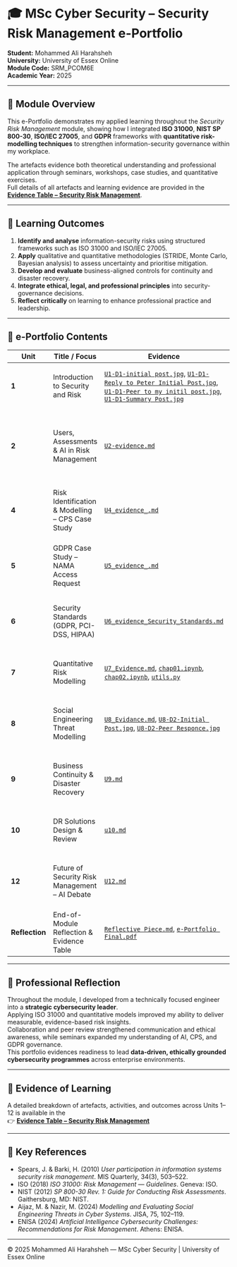 # 🎓 MSc Cyber Security – Security Risk Management e-Portfolio  
**Student:** Mohammed Ali Harahsheh  
**University:** University of Essex Online  
**Module Code:** SRM_PCOM6E  
**Academic Year:** 2025  

---

## 📘 Module Overview
This e-Portfolio demonstrates my applied learning throughout the *Security Risk Management* module, showing how I integrated **ISO 31000**, **NIST SP 800-30**, **ISO/IEC 27005**, and **GDPR** frameworks with **quantitative risk-modelling techniques** to strengthen information-security governance within my workplace.  

The artefacts evidence both theoretical understanding and professional application through seminars, workshops, case studies, and quantitative exercises.  
Full details of all artefacts and learning evidence are provided in the [**Evidence Table – Security Risk Management**](EvidenceTable.md).

---

## 🎯 Learning Outcomes
1. **Identify and analyse** information-security risks using structured frameworks such as ISO 31000 and ISO/IEC 27005.  
2. **Apply** qualitative and quantitative methodologies (STRIDE, Monte Carlo, Bayesian analysis) to assess uncertainty and prioritise mitigation.  
3. **Develop and evaluate** business-aligned controls for continuity and disaster recovery.  
4. **Integrate ethical, legal, and professional principles** into security-governance decisions.  
5. **Reflect critically** on learning to enhance professional practice and leadership.

---

## 📂 e-Portfolio Contents

| Unit | Title / Focus | Evidence | Key Learning |
|------|----------------|-----------|---------------|
| **1** | Introduction to Security and Risk | [`U1-D1-initial post.jpg`](U1/U1-D1-initial%20post.jpg), [`U1-D1-Reply to Peter Initial Post.jpg`](U1/U1-D1-Reply%20to%20Peter%20Initial%20Post.jpg), [`U1-D1-Peer to my initil post.jpg`](U1/U1-D1-Peer%20to%20my%20initil%20post.jpg), [`U1-D1-Summary Post.jpg`](U1/U1-D1-Summary%20Post.jpg) | Defined risk concepts and introduced the Risk Management Process (RMP). |
| **2** | Users, Assessments & AI in Risk Management | [`U2-evidence.md`](U2/U2-evidence.md) | Analysed Spears & Barki (2010); explored qualitative vs quantitative assessments and AI-driven analytics. |
| **4** | Risk Identification & Modelling – CPS Case Study | [`U4_evidence_.md`](U4/U4_evidence_.md) | Applied threat-modelling techniques to cyber-physical systems using STRIDE & DFD. |
| **5** | GDPR Case Study – NAMA Access Request | [`U5_evidence_.md`](U5/U5_evidence_.md) | Examined lawful-processing exemptions (Art 6 & 15 GDPR) and compliance improvements. |
| **6** | Security Standards (GDPR, PCI-DSS, HIPAA) | [`U6_evidence_Security_Standards.md`](U6/U6_evidence_Security_Standards.md) | Compared overlapping standards and created unified compliance recommendations. |
| **7** | Quantitative Risk Modelling | [`U7_Evidence.md`](U7/U7_Evidence.md), [`chap01.ipynb`](U7/chap01.ipynb), [`chap02.ipynb`](U7/chap02.ipynb), [`utils.py`](U7/utils.py) | Built Monte Carlo simulations & Bayesian models for data-driven risk estimation. |
| **8** | Social Engineering Threat Modelling | [`U8_Evidance.md`](U8/U8_Evidance.md), [`U8-D2-Initial Post.jpg`](U8/U8-D2-Initial%20Post.jpg), [`U8-D2-Peer Responce.jpg`](U8/U8-D2-Peer%20Responce.jpg) | Combined Attack Tree & Markov Chain methods (Aijaz & Nazir 2024) to quantify SETs. |
| **9** | Business Continuity & Disaster Recovery | [`U9.md`](U9/U9.md) | Designed BC/DR strategies integrating RTO/RPO metrics and recovery testing. |
| **10** | DR Solutions Design & Review | [`u10.md`](U10/u10.md) | Linked Bow-Tie Risk Analysis to DR planning and validated RTO/RPO metrics. |
| **12** | Future of Security Risk Management – AI Debate | [`U12.md`](U12/U12.md) | Evaluated AI & ML impact on SRM; analysed ethical governance and predictive analytics. |
| **Reflection** | End-of-Module Reflection & Evidence Table | [`Reflective Piece.md`](U12/Reflective%20Piece.md), [`e-Portfolio Final.pdf`](U12/e-Portfolio%20Final.pdf) | Synthesised learning via Rolfe (2001) model and mapped evidence to outcomes. |

---

## 🧠 Professional Reflection
Throughout the module, I developed from a technically focused engineer into a **strategic cybersecurity leader**.  
Applying ISO 31000 and quantitative models improved my ability to deliver measurable, evidence-based risk insights.  
Collaboration and peer review strengthened communication and ethical awareness, while seminars expanded my understanding of AI, CPS, and GDPR governance.  
This portfolio evidences readiness to lead **data-driven, ethically grounded cybersecurity programmes** across enterprise environments.

---

## 🧩 Evidence of Learning
A detailed breakdown of artefacts, activities, and outcomes across Units 1–12 is available in the  
👉 [**Evidence Table – Security Risk Management**](EvidenceTable.md)

---

## 🧾 Key References
- Spears, J. & Barki, H. (2010) *User participation in information systems security risk management*. MIS Quarterly, 34(3), 503–522.  
- ISO (2018) *ISO 31000: Risk Management — Guidelines*. Geneva: ISO.  
- NIST (2012) *SP 800-30 Rev. 1: Guide for Conducting Risk Assessments*. Gaithersburg, MD: NIST.  
- Aijaz, M. & Nazir, M. (2024) *Modelling and Evaluating Social Engineering Threats in Cyber Systems*. JISA, 75, 102–119.  
- ENISA (2024) *Artificial Intelligence Cybersecurity Challenges: Recommendations for Risk Management*. Athens: ENISA.  

---

© 2025 Mohammed Ali Harahsheh — MSc Cyber Security | University of Essex Online
